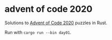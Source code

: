 # advent of code 2020

Solutions to [Advent of Code 2020](https://adventofcode.com/2020) puzzles in Rust.

Run with `cargo run --bin day01`.
